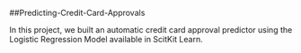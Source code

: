 ##Predicting-Credit-Card-Approvals

In this project, we built an automatic credit card approval predictor using the Logistic Regression Model available in ScitKit Learn.
